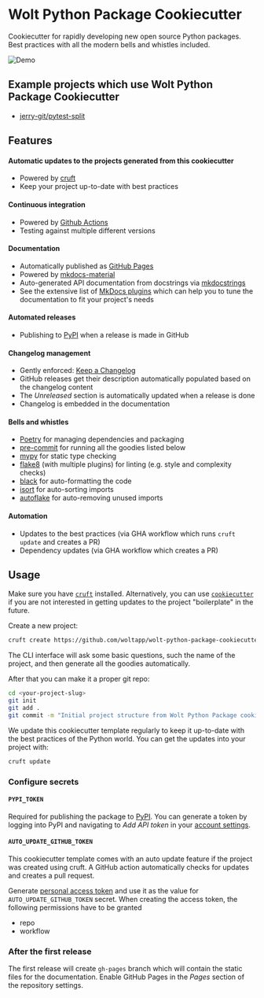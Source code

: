 # Wolt Python Package Cookiecutter

Cookiecutter for rapidly developing new open source Python packages. Best practices with all the modern bells
and whistles included.

![Demo](https://github.com/woltapp/wolt-python-package-cookiecutter/raw/master/demo.gif)

## Example projects which use Wolt Python Package Cookiecutter
* [jerry-git/pytest-split](https://github.com/jerry-git/pytest-split)

## Features

#### Automatic updates to the projects generated from this cookiecutter

* Powered by [cruft](https://cruft.github.io/cruft/)
* Keep your project up-to-date with best practices

#### Continuous integration

* Powered by [Github Actions](https://github.com/features/actions)
* Testing against multiple different versions

#### Documentation

* Automatically published as [GitHub Pages](https://pages.github.com/)
* Powered by [mkdocs-material](https://github.com/squidfunk/mkdocs-material)
* Auto-generated API documentation from docstrings via [mkdocstrings](https://github.com/mkdocstrings/mkdocstrings)
* See the extensive list of [MkDocs plugins](https://github.com/mkdocs/mkdocs/wiki/MkDocs-Plugins) which can help you
 to tune the documentation to fit your project's needs

#### Automated releases

* Publishing to [PyPI](https://pypi.org/) when a release is made in GitHub

#### Changelog management

* Gently enforced: [Keep a Changelog](https://keepachangelog.com/en/1.0.0/)
* GitHub releases get their description automatically populated based on the changelog content
* The _Unreleased_ section is automatically updated when a release is done
* Changelog is embedded in the documentation

#### Bells and whistles

* [Poetry](https://python-poetry.org/docs/) for managing dependencies and packaging
* [pre-commit](https://pre-commit.com/) for running all the goodies listed below
* [mypy](https://flake8.pycqa.org/en/latest/) for static type checking
* [flake8](https://flake8.pycqa.org/en/latest/) (with multiple plugins) for linting (e.g. style and complexity checks)
* [black](https://black.readthedocs.io/en/stable/) for auto-formatting the code
* [isort](https://pycqa.github.io/isort/) for auto-sorting imports
* [autoflake](https://github.com/myint/autoflake) for auto-removing unused imports

#### Automation

* Updates to the best practices (via GHA workflow which runs `cruft update` and creates a PR)
* Dependency updates (via GHA workflow which creates a PR)

## Usage

Make sure you have [`cruft`](https://github.com/cruft/cruft#installation) installed. Alternatively, you can use
 [`cookiecutter`](https://cookiecutter.readthedocs.io/en/latest/installation.html) if you are not interested in
  getting updates to the project "boilerplate" in the future.

Create a new project:

```sh
cruft create https://github.com/woltapp/wolt-python-package-cookiecutter
```

The CLI interface will ask some basic questions, such the name of the project, and then generate all the goodies
 automatically.

After that you can make it a proper git repo:

```sh
cd <your-project-slug>
git init
git add .
git commit -m "Initial project structure from Wolt Python Package cookiecutter"
```

We update this cookiecutter template regularly to keep it up-to-date with the best practices of the Python world. You
 can get the updates into your project with:

```sh
cruft update
```

### Configure secrets

#### `PYPI_TOKEN`

Required for publishing the package to [PyPI](https://pypi.org/). You can generate a token by logging into PyPI and
 navigating to _Add API token_ in your [account settings](https://pypi.org/manage/account/).

#### `AUTO_UPDATE_GITHUB_TOKEN`

This cookiecutter template comes with an auto update feature if the project was created using cruft.
A GitHub action automatically checks for updates and creates a pull request.

Generate [personal access token](https://docs.github.com/en/github/authenticating-to-github/keeping-your-account-and-data-secure/creating-a-personal-access-token)
and use it as the value for `AUTO_UPDATE_GITHUB_TOKEN` secret. When creating the access token, the following
 permissions have to be granted

* repo
* workflow

### After the first release

The first release will create `gh-pages` branch which will contain the static files for the documentation. Enable GitHub
 Pages in the _Pages_ section of the repository settings.

